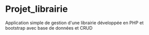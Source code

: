 # Projet_librairie
Application simple de gestion d'une librairie développée en PHP et bootstrap avec base de données et CRUD
